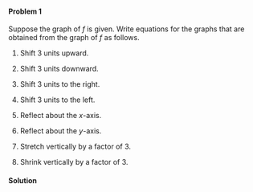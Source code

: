 <div class="alert alert-warning" role="alert">
<h4 class="alert-heading">Problem 1</h4>

Suppose the graph of $f$ is given. Write equations for the graphs that are obtained from the graph of $f$ as follows.

1. Shift $3$ units upward.

2. Shift $3$ units downward.

3. Shift $3$ units to the right.

4. Shift $3$ units to the left.

5. Reflect about the $x$-axis.

6. Reflect about the $y$-axis.

7. Stretch vertically by a factor of $3$.

8. Shrink vertically by a factor of $3$.

</div>

<div class="alert alert-success" role="alert">
<h4 class="alert-heading">Solution</h4>



</div>

